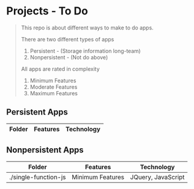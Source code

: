 # Projects - To Do

> This repo is about different ways to make to do apps.
>
> There are two different types of apps
>
> 1. Persistent - (Storage information long-team)
> 2. Nonpersistent - (Not do above)
>
> All apps are rated in complexity
>
> 1. Minimum Features
> 2. Moderate Features
> 3. Maximum Features

## Persistent Apps

| Folder | Features | Technology |
| ------ | -------- | ---------- |


## Nonpersistent Apps

| Folder               | Features         | Technology         |
| -------------------- | ---------------- | ------------------ |
| ./single-function-js | Minimum Features | JQuery, JavaScript |
